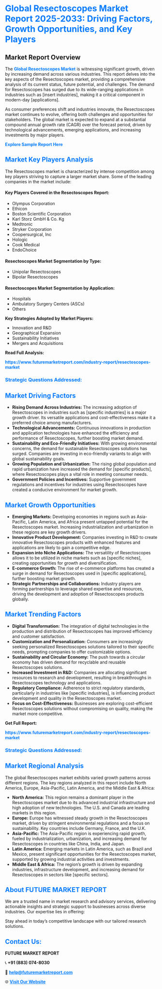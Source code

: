 <h1 style="color: #007BFF;">Global Resectoscopes Market Report 2025-2033: Driving Factors, Growth Opportunities, and Key Players</h1>

<section id="overview">
<h2>Market Report Overview</h2>
<p>The <a href="https://www.futuremarketreport.com/industry-report/resectoscopes-market" style="color: #007BFF; text-decoration: none;"><strong>Global Resectoscopes Market</strong></a> is witnessing significant growth, driven by increasing demand across various industries. This report delves into the key aspects of the Resectoscopes market, providing a comprehensive analysis of its current status, future potential, and challenges. The demand for Resectoscopes has surged due to its wide-ranging applications in industries such as [insert industries], making it a critical component in modern-day [applications].</p>
<p>As consumer preferences shift and industries innovate, the Resectoscopes market continues to evolve, offering both challenges and opportunities for stakeholders. The global market is expected to expand at a substantial compound annual growth rate (CAGR) over the forecast period, driven by technological advancements, emerging applications, and increasing investments by major players.</p>
</section>

<section id="overview">
<p><a href="https://www.futuremarketreport.com/request-sample/reportId=64725" style="color: #007BFF; text-decoration: none;"><strong>Explore Sample Report Here</strong></a></p>
</section>

<section id="key-players">
<h2 style="color: #007BFF;">Market Key Players Analysis</h2>
<p>The Resectoscopes market is characterized by intense competition among key players striving to capture a larger market share. Some of the leading companies in the market include:</p>
<h4>Key Players Covered in the Resectoscopes Report:</h4>
<ul><li>Olympus Corporation</li><li>Ethicon</li><li>Boston Scientific Corporation</li><li>Karl Storz GmbH &amp; Co. Kg</li><li>Medtronic</li><li>Stryker Corporation</li><li>Coopersurgical, Inc</li><li>Hologic</li><li>Cook Medical</li><li>EndoChoice</li></ul>
<h4>Resectoscopes Market Segmentation by Type:</h4>
<ul><li>Unipolar Resectoscopes</li><li>Bipolar Resectoscopes</li></ul>

<h4>Resectoscopes Market Segmentation by Application:</h4>
<ul><li>Hospitals</li><li>Ambulatory Surgery Centers (ASCs)</li><li>Others</li></ul>
<p><strong>Key Strategies Adopted by Market Players:</strong></p>
<ul>
<li>Innovation and R&D</li>
<li>Geographical Expansion</li>
<li>Sustainability Initiatives</li>
<li>Mergers and Acquisitions</li>
</ul>
</section>

<section>
<p><strong>Read Full Analysis: </strong></p><a href="https://www.futuremarketreport.com/industry-report/resectoscopes-market" style="color: #007BFF; text-decoration: none;"><strong>https://www.futuremarketreport.com/industry-report/resectoscopes-market</strong></a>
<h3 style="color: #007BFF;">Strategic Questions Addressed:</h3>
</section>

<section id="driving-factors">
<h2 style="color: #007BFF;">Market Driving Factors</h2>
<ul>
<li><strong>Rising Demand Across Industries:</strong> The increasing adoption of Resectoscopes in industries such as [specific industries] is a major growth driver. Its versatile applications and cost-effectiveness make it a preferred choice among manufacturers.</li>
<li><strong>Technological Advancements:</strong> Continuous innovations in production and application technologies have enhanced the efficiency and performance of Resectoscopes, further boosting market demand.</li>
<li><strong>Sustainability and Eco-Friendly Initiatives:</strong> With growing environmental concerns, the demand for sustainable Resectoscopes solutions has surged. Companies are investing in eco-friendly variants to align with global sustainability goals.</li>
<li><strong>Growing Population and Urbanization:</strong> The rising global population and rapid urbanization have increased the demand for [specific products], where Resectoscopes plays a vital role in meeting consumer needs.</li>
<li><strong>Government Policies and Incentives:</strong> Supportive government regulations and incentives for industries using Resectoscopes have created a conducive environment for market growth.</li>
</ul>
</section>

<section id="growth-opportunities">
<h2 style="color: #007BFF;">Market Growth Opportunities</h2>
<ul>
<li><strong>Emerging Markets:</strong> Developing economies in regions such as Asia-Pacific, Latin America, and Africa present untapped potential for the Resectoscopes market. Increasing industrialization and urbanization in these regions are key growth drivers.</li>
<li><strong>Innovative Product Development:</strong> Companies investing in R&D to create innovative Resectoscopes products with enhanced features and applications are likely to gain a competitive edge.</li>
<li><strong>Expansion into Niche Applications:</strong> The versatility of Resectoscopes allows it to be utilized in niche markets such as [specific niches], creating opportunities for growth and diversification.</li>
<li><strong>E-commerce Growth:</strong> The rise of e-commerce platforms has created a surge in demand for Resectoscopes used in [specific applications], further boosting market growth.</li>
<li><strong>Strategic Partnerships and Collaborations:</strong> Industry players are forming partnerships to leverage shared expertise and resources, driving the development and adoption of Resectoscopes products globally.</li>
</ul>
</section>

<section id="trending-factors">
<h2 style="color: #007BFF;">Market Trending Factors</h2>
<ul>
<li><strong>Digital Transformation:</strong> The integration of digital technologies in the production and distribution of Resectoscopes has improved efficiency and customer satisfaction.</li>
<li><strong>Customization and Personalization:</strong> Consumers are increasingly seeking personalized Resectoscopes solutions tailored to their specific needs, prompting companies to offer customizable options.</li>
<li><strong>Sustainability and Circular Economy:</strong> The push towards a circular economy has driven demand for recyclable and reusable Resectoscopes solutions.</li>
<li><strong>Increased Investment in R&D:</strong> Companies are allocating significant resources to research and development, resulting in breakthroughs in Resectoscopes technology and applications.</li>
<li><strong>Regulatory Compliance:</strong> Adherence to strict regulatory standards, particularly in industries like [specific industries], is influencing product development and quality in the Resectoscopes market.</li>
<li><strong>Focus on Cost-Effectiveness:</strong> Businesses are exploring cost-efficient Resectoscopes solutions without compromising on quality, making the market more competitive.</li>
</ul>
</section>

<section>
<p><strong>Get Full Report: </strong></p><a href="https://www.futuremarketreport.com/industry-report/resectoscopes-market" style="color: #007BFF; text-decoration: none;"><strong>https://www.futuremarketreport.com/industry-report/resectoscopes-market</strong></a>
<h3 style="color: #007BFF;">Strategic Questions Addressed:</h3>
</section>


<section id="regional-analysis">
<h2 style="color: #007BFF;">Market Regional Analysis</h2>
<p>The global Resectoscopes market exhibits varied growth patterns across different regions. The key regions analyzed in this report include North America, Europe, Asia-Pacific, Latin America, and the Middle East & Africa:</p>
<ul>
<li><strong>North America:</strong> This region remains a dominant player in the Resectoscopes market due to its advanced industrial infrastructure and high adoption of new technologies. The U.S. and Canada are leading markets in this region.</li>
<li><strong>Europe:</strong> Europe has witnessed steady growth in the Resectoscopes market, driven by stringent environmental regulations and a focus on sustainability. Key countries include Germany, France, and the U.K.</li>
<li><strong>Asia-Pacific:</strong> The Asia-Pacific region is experiencing rapid growth, fueled by industrialization, urbanization, and increasing demand for Resectoscopes in countries like China, India, and Japan.</li>
<li><strong>Latin America:</strong> Emerging markets in Latin America, such as Brazil and Mexico, present significant opportunities for the Resectoscopes market, supported by growing industrial activities and investments.</li>
<li><strong>Middle East & Africa:</strong> The region’s growth is driven by expanding industries, infrastructure development, and increasing demand for Resectoscopes in sectors like [specific sectors].</li>
</ul>
</section>

<footer>
<h2 style="color: #007BFF;">About FUTURE MARKET REPORT</h2>
<p>We are a trusted name in market research and advisory services, delivering actionable insights and strategic support to businesses across diverse industries. Our expertise lies in offering:</p>

<p>Stay ahead in today’s competitive landscape with our tailored research solutions.</p>

<h2 style="color: #007BFF;">Contact Us:</h2>
<p><strong>FUTURE MARKET REPORT</strong></p>
<p>📞 <strong>+91 (883) 074-8030</strong></p>
<p>📧 <strong><a href="mailto:help@futuremarketreport.com" style="color: #007BFF;">help@futuremarketreport.com</a></strong></p>
<p>🌐 <strong><a href="https://www.futuremarketreport.com/" style="color: #007BFF;">Visit Our Website</a></strong></p>
</footer>
